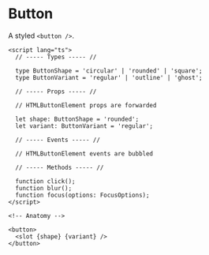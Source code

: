 <script>
  import Playground from './ButtonPlayground.svelte';
</script>

# Button

A styled `<button />`.

<Playground />

```svelte
<script lang="ts">
  // ----- Types ----- //

  type ButtonShape = 'circular' | 'rounded' | 'square';
  type ButtonVariant = 'regular' | 'outline' | 'ghost';

  // ----- Props ----- //

  // HTMLButtonElement props are forwarded

  let shape: ButtonShape = 'rounded';
  let variant: ButtonVariant = 'regular';

  // ----- Events ----- //

  // HTMLButtonElement events are bubbled

  // ----- Methods ----- //

  function click();
  function blur();
  function focus(options: FocusOptions);
</script>

<!-- Anatomy -->

<button>
  <slot {shape} {variant} />
</button>
```
